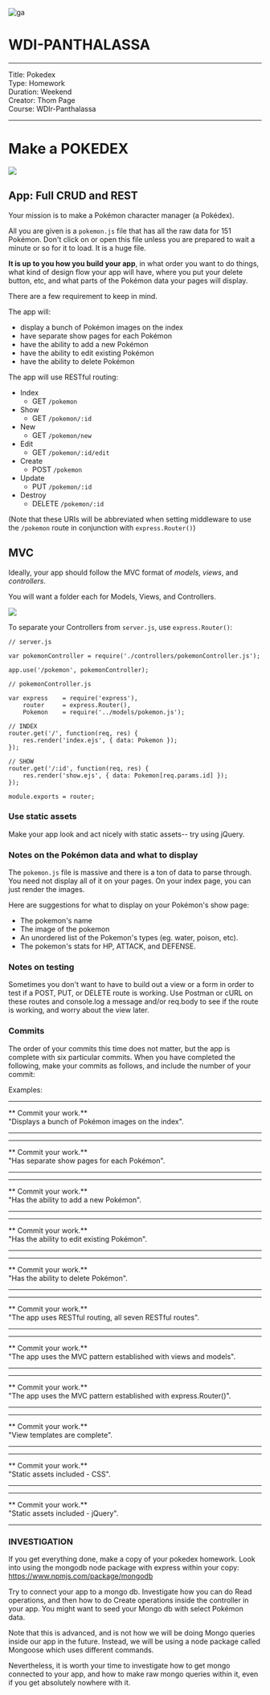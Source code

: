 ![ga](http://mobbook.generalassemb.ly/ga_cog.png)

# WDI-PANTHALASSA

---
Title: Pokedex <br>
Type: Homework<br>
Duration: Weekend <br>
Creator: Thom Page <br>
Course: WDIr-Panthalassa<br>

---


# Make a POKEDEX

![](http://2.bp.blogspot.com/_-wYnCaxCjpQ/TLzx5cAvEGI/AAAAAAAACfw/_RCnrFIP7LM/s1600/poke2.jpg)


## App: Full CRUD and REST

Your mission is to make a Pokémon character manager (a Pokédex). 

All you are given is a `pokemon.js` file that has all the raw data for 151 Pokémon. Don't click on or open this file unless you are prepared to wait a minute or so for it to load. It is a huge file.

**It is up to you how you build your app**, in what order you want to do things, what kind of design flow your app will have, where you put your delete button, etc, and what parts of the Pokémon data your pages will display. 

There are a few requirement to keep in mind.

The app will:
 
  - display a bunch of Pokémon images on the index
  - have separate show pages for each Pokémon
  - have the ability to add a new Pokémon
  - have the ability to edit existing Pokémon
  - have the ability to delete Pokémon

The app will use RESTful routing:

- Index
  - GET `/pokemon`
- Show
  - GET `/pokemon/:id`
- New
  - GET `/pokemon/new`
- Edit
  - GET `/pokemon/:id/edit` 
- Create
  - POST `/pokemon`
- Update
  - PUT `/pokemon/:id`
- Destroy
  - DELETE `/pokemon/:id`

(Note that these URIs will be abbreviated when setting middleware to use the `/pokemon` route in conjunction with `express.Router()`)

## MVC

Ideally, your app should follow the MVC format of *models*, *views*, and *controllers*.

You will want a folder each for Models, Views, and Controllers.

![](http://i.imgur.com/TKXEFA5.png)

To separate your Controllers from `server.js`, use `express.Router()`:


```
// server.js

var pokemonController = require('./controllers/pokemonController.js');

app.use('/pokemon', pokemonController);
```

```
// pokemonController.js

var express    = require('express'),
    router     = express.Router(),
    Pokemon    = require('../models/pokemon.js');

// INDEX
router.get('/', function(req, res) {
	res.render('index.ejs', { data: Pokemon });
});

// SHOW
router.get('/:id', function(req, res) {
    res.render('show.ejs', { data: Pokemon[req.params.id] });
});

module.exports = router;

```
### Use static assets

Make your app look and act nicely with static assets-- try using jQuery.

### Notes on the Pokémon data and what to display

The `pokemon.js` file is massive and there is a ton of data to parse through. You need not display all of it on your pages. On your index page, you can just render the images. 

Here are suggestions for what to display on your Pokémon's show page:

- The pokemon's name
- The image of the pokemon 
- An unordered list of the Pokemon's types (eg. water, poison, etc). 
- The pokemon's stats for HP, ATTACK, and DEFENSE.


### Notes on testing

Sometimes you don't want to have to build out a view or a form in order to test if a POST, PUT, or DELETE route is working. Use Postman or cURL on these routes and console.log a message and/or req.body to see if the route is working, and worry about the view later.


### Commits

The order of your commits this time does not matter, but the app is complete with six particular commits. When you have completed the following, make your commits as follows, and include the number of your commit:

Examples: 

<hr>
** Commit your work.** <br> 
"Displays a bunch of Pokémon images on the index".
<hr>

<hr>
** Commit your work.** <br> 
"Has separate show pages for each Pokémon".
<hr>

<hr>
** Commit your work.** <br> 
"Has the ability to add a new Pokémon".
<hr>

<hr>
** Commit your work.** <br> 
"Has the ability to edit existing Pokémon".
<hr>

<hr>
** Commit your work.** <br> 
"Has the ability to delete Pokémon".
<hr>

<hr>
** Commit your work.** <br> 
"The app uses RESTful routing, all seven RESTful routes".
<hr>

<hr>
** Commit your work.** <br> 
"The app uses the MVC pattern established with views and models".
<hr>

<hr>
** Commit your work.** <br> 
"The app uses the MVC pattern established with express.Router()".
<hr>

<hr>
** Commit your work.** <br> 
"View templates are complete".
<hr>

<hr>
** Commit your work.** <br> 
"Static assets included - CSS".
<hr>

<hr>
** Commit your work.** <br> 
"Static assets included - jQuery".
<hr>



### INVESTIGATION

If you get everything done, make a copy of your pokedex homework. Look into using the mongodb node package with express within your copy:
https://www.npmjs.com/package/mongodb

Try to connect your app to a mongo db. Investigate how you can do Read operations, and then how to do Create operations inside the controller in your app. You might want to seed your Mongo db with select Pokémon data.

Note that this is advanced, and is not how we will be doing Mongo queries inside our app in the future. Instead, we will be using a node package called Mongoose which uses different commands.

Nevertheless, it is worth your time to investigate how to get mongo connected to your app, and how to make raw mongo queries within it, even if you get absolutely nowhere with it.








   
 
  